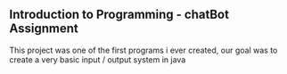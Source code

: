 ## Introduction to Programming - chatBot Assignment
This project was one of the first programs i ever created, our goal was to create a very basic input / output system in java
